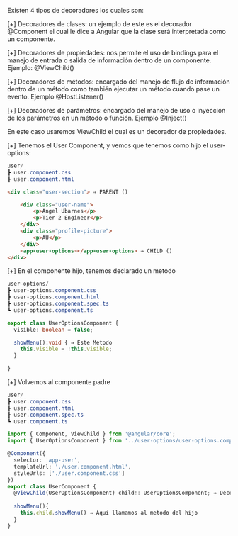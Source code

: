 Existen 4 tipos de decoradores los cuales son:

[+] Decoradores de clases: un ejemplo de este es el decorador @Component el cual le dice a Angular que la clase será interpretada como un componente.

[+] Decoradores de propiedades: nos permite el uso de bindings para el manejo de entrada o salida de información dentro de un componente. Ejemplo: @ViewChild()

[+] Decoradores de métodos: encargado del manejo de flujo de información dentro de un método como también ejecutar un método cuando pase un evento. Ejemplo @HostListener()

[+] Decoradores de parámetros: encargado del manejo de uso o inyección de los parámetros en un método o función. Ejemplo @Inject()

En este caso usaremos ViewChild el cual es un decorador de propiedades.

[+] Tenemos el User Component, y vemos que tenemos como hijo el user-options:

```powershell
user/
┣ user.component.css
┣ user.component.html 
```

```html
<div class="user-section"> ⇒ PARENT ()

    <div class="user-name">
        <p>Angel Ubarnes</p>
        <p>Tier 2 Engineer</p>
    </div>
    <div class="profile-picture">
        <p>AU</p>
    </div>
    <app-user-options></app-user-options> ⇒ CHILD ()
</div>
```

[+] En el componente hijo, tenemos declarado un metodo

```powershell
user-options/
┣ user-options.component.css
┣ user-options.component.html
┣ user-options.component.spec.ts
┗ user-options.component.ts
```

```ts
export class UserOptionsComponent {
  visible: boolean = false;

  showMenu():void { ⇒ Este Metodo
    this.visible = !this.visible; 
  }

}

```

[+] Volvemos al componente padre

```powershell
user/
┣ user.component.css
┣ user.component.html
┣ user.component.spec.ts
┗ user.component.ts
```

```ts
import { Component, ViewChild } from '@angular/core';
import { UserOptionsComponent } from '../user-options/user-options.component'; ⇒ Importamos el componente hijo

@Component({
  selector: 'app-user',
  templateUrl: './user.component.html',
  styleUrls: ['./user.component.css']
})
export class UserComponent {
  @ViewChild(UserOptionsComponent) child!: UserOptionsComponent; ⇒ Decorador de ViewChild, child será el nombre del componente en esta clase, ponemos “!” para no inicializarlo y no tener errores.
  
  showMenu(){
    this.child.showMenu() ⇒ Aqui llamamos al metodo del hijo
  }
}
```


